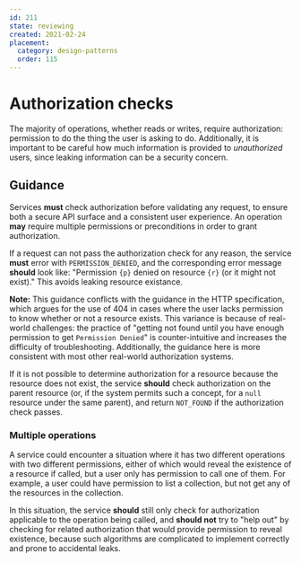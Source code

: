 ```yaml
---
id: 211
state: reviewing
created: 2021-02-24
placement:
  category: design-patterns
  order: 115
---
```


# Authorization checks

The majority of operations, whether reads or writes, require authorization:
permission to do the thing the user is asking to do. Additionally, it is
important to be careful how much information is provided to _unauthorized_
users, since leaking information can be a security concern.

## Guidance

Services **must** check authorization before validating any request, to ensure
both a secure API surface and a consistent user experience. An operation
**may** require multiple permissions or preconditions in order to grant
authorization.

If a request can not pass the authorization check for any reason, the service
**must** error with `PERMISSION_DENIED`, and the corresponding error message
**should** look like: "Permission `{p}` denied on resource `{r}` (or it might
not exist)." This avoids leaking resource existance.

**Note:** This guidance conflicts with the guidance in the HTTP specification,
which argues for the use of 404 in cases where the user lacks permission to
know whether or not a resource exists. This variance is because of real-world
challenges: the practice of "getting not found until you have enough permission
to get `Permission Denied`" is counter-intuitive and increases the difficulty of
troubleshooting. Additionally, the guidance here is more consistent with most
other real-world authorization systems.

If it is not possible to determine authorization for a resource because the
resource does not exist, the service **should** check authorization on the
parent resource (or, if the system permits such a concept, for a `null`
resource under the same parent), and return `NOT_FOUND` if the authorization
check passes.

### Multiple operations

A service could encounter a situation where it has two different operations
with two different permissions, either of which would reveal the existence of a
resource if called, but a user only has permission to call one of them. For
example, a user could have permission to list a collection, but not get any of
the resources in the collection.

In this situation, the service **should** still only check for authorization
applicable to the operation being called, and **should not** try to "help out"
by checking for related authorization that would provide permission to reveal
existence, because such algorithms are complicated to implement correctly and
prone to accidental leaks.
